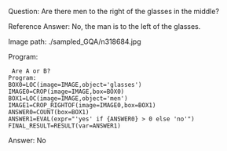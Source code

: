 Question: Are there men to the right of the glasses in the middle?

Reference Answer: No, the man is to the left of the glasses.

Image path: ./sampled_GQA/n318684.jpg

Program:

```
 Are A or B?
Program:
BOX0=LOC(image=IMAGE,object='glasses')
IMAGE0=CROP(image=IMAGE,box=BOX0)
BOX1=LOC(image=IMAGE,object='men')
IMAGE1=CROP_RIGHTOF(image=IMAGE0,box=BOX1)
ANSWER0=COUNT(box=BOX1)
ANSWER1=EVAL(expr="'yes' if {ANSWER0} > 0 else 'no'")
FINAL_RESULT=RESULT(var=ANSWER1)
```
Answer: No


